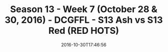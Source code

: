 ---
title: Season 13 - Week 7 (October 28 & 30, 2016) - DCGFFL - S13 Ash vs S13 Red (RED
  HOTS)
teams-score:
- team: _teams/s13-ash.md
  score:
- team: _teams/s13-red.md
  score: 6
mvp: C. Arnold (Ash); L. Pratt (Red)
game-ball: T. Seifuddin (Ash); B. Relafort (Red)
season: 13
week: 7
date: '2016-10-30T17:46:56'
pageid: season-13-week-7-october-28-30-2016-4808-vs-4826
---